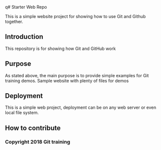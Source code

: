 q# Starter Web Repo

This is a simple website project for showing how to use Git and Github together.
## Introduction

This repository is for showing how Git and GitHub work

## Purpose

As stated above, the main purpose is to provide simple examples for Git training demos.
Sample website with plenty of files for demos

## Deployment

This is a simple web project, deployment can be on any web server or even local file system.
## How to contribute

### Copyright 2018 Git training
